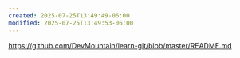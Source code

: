 ```yaml
---
created: 2025-07-25T13:49:49-06:00
modified: 2025-07-25T13:49:53-06:00
---
```


https://github.com/DevMountain/learn-git/blob/master/README.md
